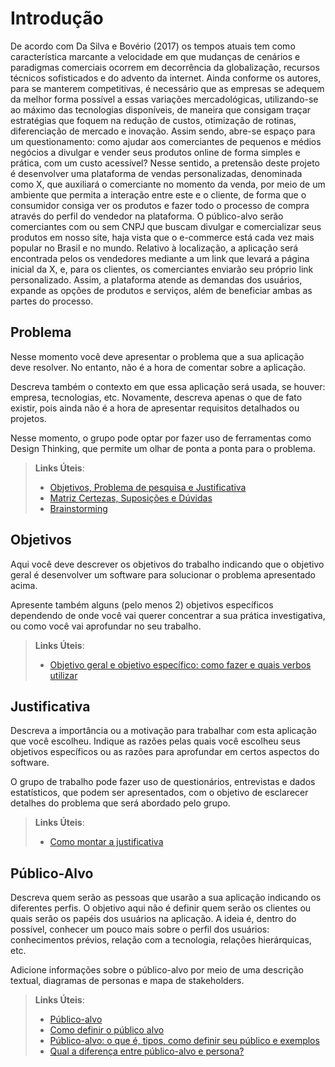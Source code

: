 # Introdução
De acordo com Da Silva e Bovério (2017) os tempos atuais tem como característica marcante a velocidade em que mudanças de cenários e paradigmas comerciais ocorrem em decorrência da globalização, recursos técnicos sofisticados e do advento da internet. Ainda conforme os autores, para se manterem competitivas, é necessário que as empresas se adequem da melhor forma possível a essas variações mercadológicas, utilizando-se ao máximo das tecnologias disponíveis, de maneira que consigam traçar estratégias que foquem na redução de custos, otimização de rotinas, diferenciação de mercado e inovação. Assim sendo, abre-se espaço para um questionamento: como ajudar aos comerciantes de pequenos e médios negócios a divulgar e vender seus produtos online de forma simples e prática, com um custo acessível?
Nesse sentido, a pretensão deste projeto é desenvolver uma plataforma de vendas personalizadas, denominada como X, que auxiliará o comerciante no momento da venda, por meio de um ambiente que permita a interação entre este e o cliente, de forma que o consumidor consiga ver os produtos e fazer todo o processo de compra através do perfil do vendedor na plataforma. O público-alvo serão comerciantes com ou sem CNPJ que buscam divulgar e comercializar seus produtos em nosso site, haja vista que o e-commerce está cada vez mais popular no Brasil e no mundo. Relativo à localização, a aplicação será encontrada pelos os vendedores mediante a um link que levará a página inicial da X, e, para os clientes, os comerciantes enviarão seu próprio link personalizado.
Assim, a plataforma atende as demandas dos usuários, expande as opções de produtos e serviços, além de beneficiar ambas as partes do processo.


## Problema
Nesse momento você deve apresentar o problema que a sua aplicação deve  resolver. No entanto, não é a hora de comentar sobre a aplicação.

Descreva também o contexto em que essa aplicação será usada, se  houver: empresa, tecnologias, etc. Novamente, descreva apenas o que de  fato existir, pois ainda não é a hora de apresentar requisitos  detalhados ou projetos.

Nesse momento, o grupo pode optar por fazer uso  de ferramentas como Design Thinking, que permite um olhar de ponta a ponta para o problema.

> **Links Úteis**:
> - [Objetivos, Problema de pesquisa e Justificativa](https://medium.com/@versioparole/objetivos-problema-de-pesquisa-e-justificativa-c98c8233b9c3)
> - [Matriz Certezas, Suposições e Dúvidas](https://medium.com/educa%C3%A7%C3%A3o-fora-da-caixa/matriz-certezas-suposi%C3%A7%C3%B5es-e-d%C3%BAvidas-fa2263633655)
> - [Brainstorming](https://www.euax.com.br/2018/09/brainstorming/)

## Objetivos

Aqui você deve descrever os objetivos do trabalho indicando que o objetivo geral é desenvolver um software para solucionar o problema apresentado acima. 

Apresente também alguns (pelo menos 2) objetivos específicos dependendo de onde você vai querer concentrar a sua prática investigativa, ou como você vai aprofundar no seu trabalho.
 
> **Links Úteis**:
> - [Objetivo geral e objetivo específico: como fazer e quais verbos utilizar](https://blog.mettzer.com/diferenca-entre-objetivo-geral-e-objetivo-especifico/)

## Justificativa

Descreva a importância ou a motivação para trabalhar com esta aplicação que você escolheu. Indique as razões pelas quais você escolheu seus objetivos específicos ou as razões para aprofundar em certos aspectos do software.

O grupo de trabalho pode fazer uso de questionários, entrevistas e dados estatísticos, que podem ser apresentados, com o objetivo de esclarecer detalhes do problema que será abordado pelo grupo.

> **Links Úteis**:
> - [Como montar a justificativa](https://guiadamonografia.com.br/como-montar-justificativa-do-tcc/)

## Público-Alvo

Descreva quem serão as pessoas que usarão a sua aplicação indicando os diferentes perfis. O objetivo aqui não é definir quem serão os clientes ou quais serão os papéis dos usuários na aplicação. A ideia é, dentro do possível, conhecer um pouco mais sobre o perfil dos usuários: conhecimentos prévios, relação com a tecnologia, relações
hierárquicas, etc.

Adicione informações sobre o público-alvo por meio de uma descrição textual, diagramas de personas e mapa de stakeholders.

> **Links Úteis**:
> - [Público-alvo](https://blog.hotmart.com/pt-br/publico-alvo/)
> - [Como definir o público alvo](https://exame.com/pme/5-dicas-essenciais-para-definir-o-publico-alvo-do-seu-negocio/)
> - [Público-alvo: o que é, tipos, como definir seu público e exemplos](https://klickpages.com.br/blog/publico-alvo-o-que-e/)
> - [Qual a diferença entre público-alvo e persona?](https://rockcontent.com/blog/diferenca-publico-alvo-e-persona/)
